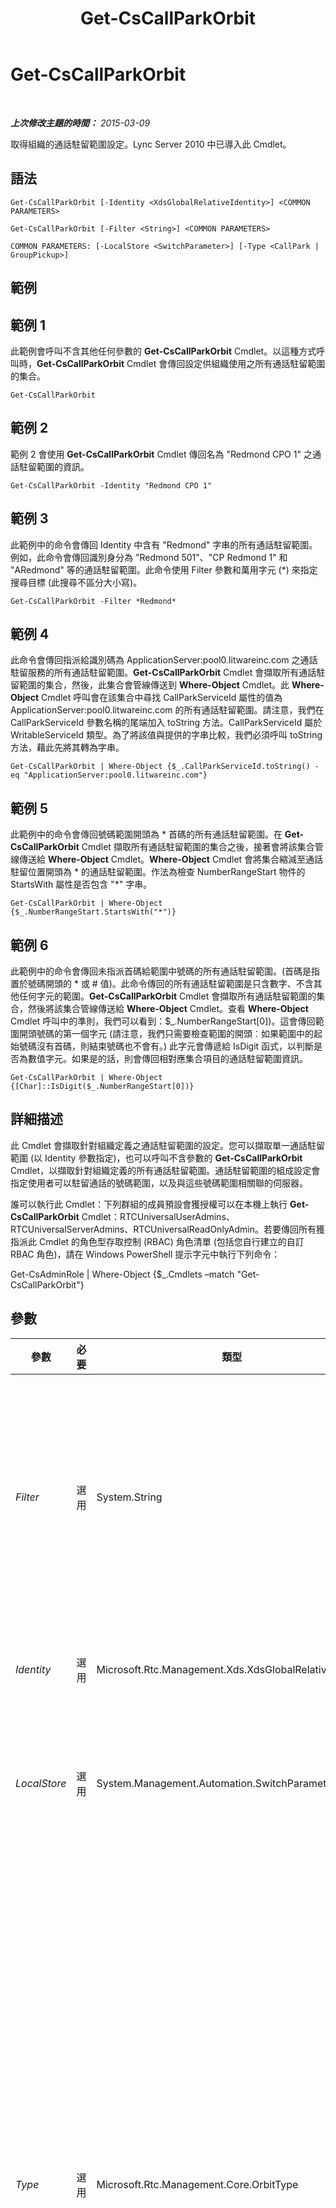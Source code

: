 ﻿---
title: Get-CsCallParkOrbit
TOCTitle: Get-CsCallParkOrbit
ms:assetid: 73bbb09a-7966-4af1-aff3-001f5cc56df1
ms:mtpsurl: https://technet.microsoft.com/zh-tw/library/Gg398554(v=OCS.15)
ms:contentKeyID: 49291328
ms.date: 08/10/2015
mtps_version: v=OCS.15
ms.translationtype: HT
---

# Get-CsCallParkOrbit

 

_**上次修改主題的時間：** 2015-03-09_

取得組織的通話駐留範圍設定。Lync Server 2010 中已導入此 Cmdlet。

## 語法

    Get-CsCallParkOrbit [-Identity <XdsGlobalRelativeIdentity>] <COMMON PARAMETERS>

    Get-CsCallParkOrbit [-Filter <String>] <COMMON PARAMETERS>

    COMMON PARAMETERS: [-LocalStore <SwitchParameter>] [-Type <CallPark | GroupPickup>]

## 範例

## 範例 1

此範例會呼叫不含其他任何參數的 **Get-CsCallParkOrbit** Cmdlet。以這種方式呼叫時，**Get-CsCallParkOrbit** Cmdlet 會傳回設定供組織使用之所有通話駐留範圍的集合。

    Get-CsCallParkOrbit

## 範例 2

範例 2 會使用 **Get-CsCallParkOrbit** Cmdlet 傳回名為 "Redmond CPO 1" 之通話駐留範圍的資訊。

    Get-CsCallParkOrbit -Identity "Redmond CPO 1"

## 範例 3

此範例中的命令會傳回 Identity 中含有 "Redmond" 字串的所有通話駐留範圍。例如，此命令會傳回識別身分為 "Redmond 501"、"CP Redmond 1" 和 "ARedmond" 等的通話駐留範圍。此命令使用 Filter 參數和萬用字元 (\*) 來指定搜尋目標 (此搜尋不區分大小寫)。

    Get-CsCallParkOrbit -Filter *Redmond*

## 範例 4

此命令會傳回指派給識別碼為 ApplicationServer:pool0.litwareinc.com 之通話駐留服務的所有通話駐留範圍。**Get-CsCallParkOrbit** Cmdlet 會擷取所有通話駐留範圍的集合，然後，此集合會管線傳送到 **Where-Object** Cmdlet。此 **Where-Object** Cmdlet 呼叫會在該集合中尋找 CallParkServiceId 屬性的值為 ApplicationServer:pool0.litwareinc.com 的所有通話駐留範圍。請注意，我們在 CallParkServiceId 參數名稱的尾端加入 toString 方法。CallParkServiceId 屬於 WritableServiceId 類型。為了將該值與提供的字串比較，我們必須呼叫 toString 方法，藉此先將其轉為字串。

    Get-CsCallParkOrbit | Where-Object {$_.CallParkServiceId.toString() -eq "ApplicationServer:pool0.litwareinc.com"}

## 範例 5

此範例中的命令會傳回號碼範圍開頭為 \* 首碼的所有通話駐留範圍。在 **Get-CsCallParkOrbit** Cmdlet 擷取所有通話駐留範圍的集合之後，接著會將該集合管線傳送給 **Where-Object** Cmdlet。**Where-Object** Cmdlet 會將集合縮減至通話駐留位置開頭為 \* 的通話駐留範圍。作法為檢查 NumberRangeStart 物件的 StartsWith 屬性是否包含 "\*" 字串。

    Get-CsCallParkOrbit | Where-Object {$_.NumberRangeStart.StartsWith("*")}

## 範例 6

此範例中的命令會傳回未指派首碼給範圍中號碼的所有通話駐留範圍。(首碼是指置於號碼開頭的 \* 或 \# 值)。此命令傳回的所有通話駐留範圍是只含數字、不含其他任何字元的範圍。**Get-CsCallParkOrbit** Cmdlet 會擷取所有通話駐留範圍的集合，然後將該集合管線傳送給 **Where-Object** Cmdlet。查看 **Where-Object** Cmdlet 呼叫中的準則，我們可以看到：$\_.NumberRangeStart\[0\])。這會傳回範圍開頭號碼的第一個字元 (請注意，我們只需要檢查範圍的開頭︰如果範圍中的起始號碼沒有首碼，則結束號碼也不會有。) 此字元會傳遞給 IsDigit 函式，以判斷是否為數值字元。如果是的話，則會傳回相對應集合項目的通話駐留範圍資訊。

    Get-CsCallParkOrbit | Where-Object {[Char]::IsDigit($_.NumberRangeStart[0])}

## 詳細描述

此 Cmdlet 會擷取針對組織定義之通話駐留範圍的設定。您可以擷取單一通話駐留範圍 (以 Identity 參數指定)，也可以呼叫不含參數的 **Get-CsCallParkOrbit** Cmdlet，以擷取針對組織定義的所有通話駐留範圍。通話駐留範圍的組成設定會指定使用者可以駐留通話的號碼範圍，以及與這些號碼範圍相關聯的伺服器。

誰可以執行此 Cmdlet：下列群組的成員預設會獲授權可以在本機上執行 **Get-CsCallParkOrbit** Cmdlet：RTCUniversalUserAdmins、RTCUniversalServerAdmins、RTCUniversalReadOnlyAdmin。若要傳回所有獲指派此 Cmdlet 的角色型存取控制 (RBAC) 角色清單 (包括您自行建立的自訂 RBAC 角色)，請在 Windows PowerShell 提示字元中執行下列命令：

Get-CsAdminRole | Where-Object {$\_.Cmdlets –match "Get-CsCallParkOrbit"}

## 參數


<table>
<colgroup>
<col style="width: 25%" />
<col style="width: 25%" />
<col style="width: 25%" />
<col style="width: 25%" />
</colgroup>
<thead>
<tr class="header">
<th>參數</th>
<th>必要</th>
<th>類型</th>
<th>說明</th>
</tr>
</thead>
<tbody>
<tr class="odd">
<td><p><em>Filter</em></p></td>
<td><p>選用</p></td>
<td><p>System.String</p></td>
<td><p>此參數接受萬用字元字串，並傳回識別身分符合該字串的所有通話駐留範圍。例如，Filter 值為 Redmond* 會傳回名稱開頭為 Redmond 字串的所有通話駐留範圍，例如 Redmond 1、Redmond 2 和 RedmondCPO 等。</p></td>
</tr>
<tr class="even">
<td><p><em>Identity</em></p></td>
<td><p>選用</p></td>
<td><p>Microsoft.Rtc.Management.Xds.XdsGlobalRelativeIdentity</p></td>
<td><p>通話駐留範圍的唯一名稱。此名稱由系統管理員在定義通話保留範圍時指派。</p></td>
</tr>
<tr class="odd">
<td><p><em>LocalStore</em></p></td>
<td><p>選用</p></td>
<td><p>System.Management.Automation.SwitchParameter</p></td>
<td><p>從 中央管理存放區 的本機複本擷取通話保留範圍資訊，而非從 中央管理存放區 本身擷取。</p></td>
</tr>
<tr class="even">
<td><p><em>Type</em></p></td>
<td><p>選用</p></td>
<td><p>Microsoft.Rtc.Management.Core.OrbitType</p></td>
<td><p>指定要擷取之通話駐留軌道的類型。Lync Server 2013 允許兩種不同類型的通話駐留軌道︰</p>
<p>CallPark。這是標準的通話駐留軌道，使用者保留通話後，可以從任何電話上撥打指定的通話駐留號碼，即可擷取該通話。</p>
<p>GroupPickup。如為群組接聽，使用者可以接聽任何撥打給所屬來電接聽群組中任何成員的來電。來電接聽群組是由系統管理員所設定。</p>
<p>若要傳回指定類型的通話駐留軌道，請使用類似下列的語法︰</p>
<p>-Type GroupPickup</p>
<p>若要傳回所有通話駐留軌道，不論類型為何，只需省略 Type 參數。</p>
<p>此參數已在 Lync Server 2013 的 2013 年 2 月版本中導入。</p></td>
</tr>
</tbody>
</table>


## 輸入類型

無。

## 傳回類型

此 Cmdlet 會傳回 Microsoft.Rtc.Management.Voice.Helpers.DisplayCallParkOrbits 類型的物件

## 請參閱

#### 其他資源

[New-CsCallParkOrbit](new-cscallparkorbit.md)  
[Remove-CsCallParkOrbit](remove-cscallparkorbit.md)  
[Set-CsCallParkOrbit](set-cscallparkorbit.md)


